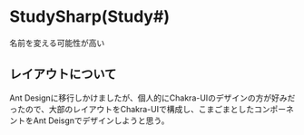 # StudySharp(Study#)
名前を変える可能性が高い

## レイアウトについて
Ant Designに移行しかけましたが、個人的にChakra-UIのデザインの方が好みだったので、大部のレイアウトをChakra-UIで構成し、こまごまとしたコンポーネントをAnt Deisgnでデザインしようと思う。
